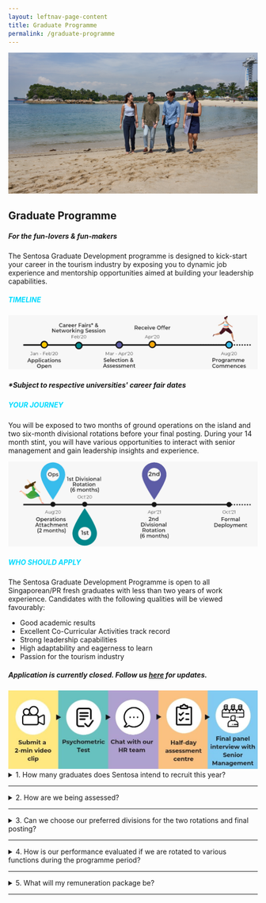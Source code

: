 ```yaml
---
layout: leftnav-page-content
title: Graduate Programme
permalink: /graduate-programme
---
```

<figure style="margin: 0;position: relative;">
<img src="../images/graduate-programme/hero-bannerv2.jpg" alt="Graduate Programme Hero Banner"/>
</figure>
<h2><b>Graduate Programme</b></h2>
<h5><b>For the fun-lovers & fun-makers</b></h5>

The Sentosa Graduate Development programme is designed to kick-start your career in the tourism industry by exposing you to dynamic job experience and mentorship opportunities aimed at building your leadership capabilities.

<h5 style="color: #00DBFF"><b>TIMELINE</b></h5>
  <figure style="margin: 0;">
  <img src="../images/graduate-programme/timeline.jpg" alt="Timeline"/>
  </figure>
<h5><b>*Subject to respective universities' career fair dates</b></h5>
<h5 style="color: #00DBFF"><b>YOUR JOURNEY</b></h5>

You will be exposed to two months of ground operations on the island and two six-month divisional rotations before your final posting. During your 14 month stint, you will have various opportunities to interact with senior management and gain leadership insights and experience.

 <figure style="margin: 0;">
  <img src="../images/graduate-programme/your journey.jpg" alt="Your Journey"/>
 </figure>
<h5 style="color: #00DBFF"><b>WHO SHOULD APPLY</b></h5>

The Sentosa Graduate Development Programme is open to all Singaporean/PR fresh graduates with less than two years of work experience. Candidates with the following qualities will be viewed favourably:

  - Good academic results
  - Excellent Co-Curricular Activities track record
  - Strong leadership capabilities
  - High adaptability and eagerness to learn
  - Passion for the tourism industry

<h5><b>Application is currently closed. Follow us <a href="https://www.linkedin.com/company/sentosa-development-corporation/">here</a>
 for updates.</b></h5>
 <figure style="margin: 0;">
  <img src="../images/graduate-programme/application-timeline.jpg" alt="Application Timeline"/>
 </figure>

  <details>
      <summary>1. How many graduates does Sentosa intend to recruit this year?</summary>
    <p>
      A: The number of graduates recruited will depend on the quality of our applicants that year.
    </p>
</details>
<hr/>
  <details>
      <summary>2. How are we being assessed?</summary>
    <p>
      A: You will be assessed through your academic and co-curricular track records as well as any past internship experiences and leadership capabilities. If short-listed, you will then undergo a series of assessments and panel interviews. If you are selected, you will be informed within a week following the final assessment. 
    </p>
</details>
<hr/>
  <details>
      <summary>3. Can we choose our preferred divisions for the two rotations and final posting?</summary>
    <p>
     A: HR will assign you to your respective divisions during the two 6-month divisional rotation. This is to ensure that you receive a holistic and well-rounded exposure, while taking into consideration organizational needs. You will then be formally deployed to a division based on available positions, your career aspirations, and job fit.
    </p>
</details>
<hr/>
  <details>
      <summary>4. How is our performance evaluated if we are rotated to various functions during the programme period?</summary>
    <p>
      A: You will be assessed towards the end of each rotation, including the operations attachment. At the end of each rotation, your reporting officer will conduct a performance review with you. At the end of the 14-month programme, HR will consolidate all performance reviews to finalize your final assessment result.
    </p>
</details>
<hr/>
<details>
      <summary>5. What will my remuneration package be?</summary>
    <p>
      A: You will receive competitive entry-level salaries and you will also be eligible for full benefits and other bonuses.
    </p>
</details>
<hr/>

